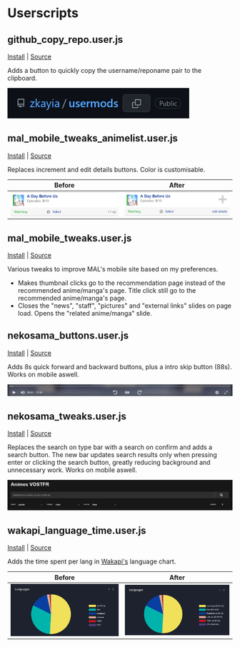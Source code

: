 

# Userscripts


## github_copy_repo.user.js

[Install](https://github.com/zkayia/usermods/raw/master/src/scripts/github_copy_repo.user.js)
|
[Source](github_copy_repo.user.js)

Adds a button to quickly copy the username/reponame pair to the clipboard.

![Demo screenshot](demos/github_copy_repo.png "Demo screenshot")


## mal_mobile_tweaks_animelist.user.js

[Install](https://github.com/zkayia/usermods/raw/master/src/scripts/mal_mobile_tweaks_animelist.user.js)
|
[Source](mal_mobile_tweaks_animelist.user.js)

Replaces increment and edit details buttons.
Color is customisable.

Before | After
:---:|:---:
![Demo screenshot before][mal_mobile_tweaks_animelist_before]|![Demo screenshot after][mal_mobile_tweaks_animelist_after]

[mal_mobile_tweaks_animelist_before]: demos/mal_mobile_tweaks_animelist_before.png "Demo screenshot before"
[mal_mobile_tweaks_animelist_after]: demos/mal_mobile_tweaks_animelist_after.png "Demo screenshot after"


## mal_mobile_tweaks.user.js

[Install](https://github.com/zkayia/usermods/raw/master/src/scripts/mal_mobile_tweaks.user.js)
|
[Source](mal_mobile_tweaks.user.js)

Various tweaks to improve MAL's mobile site based on my preferences.

* Makes thumbnail clicks go to the recommendation page instead of the recommended anime/manga's page. Title click still go to the recommended anime/manga's page.
* Closes the "news", "staff", "pictures" and "external links" slides on page load. Opens the "related anime/manga" slide.

## nekosama_buttons.user.js

[Install](https://github.com/zkayia/usermods/raw/master/src/scripts/nekosama_buttons.user.js)
|
[Source](nekosama_buttons.user.js)

Adds 8s quick forward and backward buttons, plus a intro skip button (88s). Works on mobile aswell.

![Demo screenshot](demos/nekosama_buttons.png "Demo screenshot")


## nekosama_tweaks.user.js

[Install](https://github.com/zkayia/usermods/raw/master/src/scripts/nekosama_tweaks.user.js)
|
[Source](nekosama_tweaks.user.js)

Replaces the search on type bar with a search on confirm and adds a search button. The new bar updates search results only when pressing enter or clicking the search button, greatly reducing background and unnecessary work. Works on mobile aswell.

![Demo screenshot](demos/nekosama_tweaks_searchbar.png "Demo screenshot")


## wakapi_language_time.user.js

[Install](https://github.com/zkayia/usermods/raw/master/src/scripts/wakapi_language_time.user.js)
|
[Source](wakapi_language_time.user.js)

Adds the time spent per lang in [Wakapi's](https://wakapi.dev/) language chart.

Before | After
:---:|:---:
![Demo screenshot before][wakapi_language_time_before]|![Demo screenshot after][wakapi_language_time_after]

[wakapi_language_time_before]: demos/wakapi_language_time_before.png "Demo screenshot before"
[wakapi_language_time_after]: demos/wakapi_language_time_after.png "Demo screenshot after"
